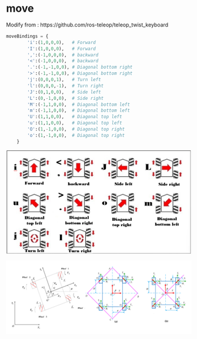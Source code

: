 # move
<p>Modify from : https://github.com/ros-teleop/teleop_twist_keyboard</p>

```Python
moveBindings = {
        'i':(1,0,0,0),   # Forward
        'I':(1,0,0,0),   # Forward
        ',':(-1,0,0,0),  # backward
        '<':(-1,0,0,0),  # backward
        '.':(-1,-1,0,0), # Diagonal bottom right
        '>':(-1,-1,0,0), # Diagonal bottom right
        'j':(0,0,0,1),   # Turn left
        'l':(0,0,0,-1),  # Turn right
        'J':(0,1,0,0),   # Side left
        'L':(0,-1,0,0),  # Side right
        'M':(-1,1,0,0),  # Diagonal bottom left
        'm':(-1,1,0,0),  # Diagonal bottom left
        'U':(1,1,0,0),   # Diagonal top left
        'u':(1,1,0,0),   # Diagonal top left
        'O':(1,-1,0,0),  # Diagonal top right
        'o':(1,-1,0,0),  # Diagonal top right
    }
```
<p align="center">
  <img src="image/1.png" />
</p>
<p align="center">
  <img src="image/2.png" />
</p>
